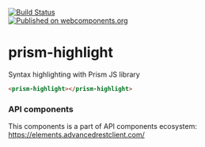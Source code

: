[![Build Status](https://travis-ci.org/advanced-rest-client/prism-highlight.svg?branch=stage)](https://travis-ci.org/advanced-rest-client/prism-highlight)  
[![Published on webcomponents.org](https://img.shields.io/badge/webcomponents.org-published-blue.svg)](https://www.webcomponents.org/element/advanced-rest-client/prism-highlight)

# prism-highlight

Syntax highlighting with Prism JS library

<!---
```
<custom-element-demo>
  <template>
    <link rel="import" href="prism-highlight.html">
    <next-code-block></next-code-block>
  </template>
</custom-element-demo>
```
-->

```html
<prism-highlight></prism-highlight>
```

### API components

This components is a part of API components ecosystem: https://elements.advancedrestclient.com/
